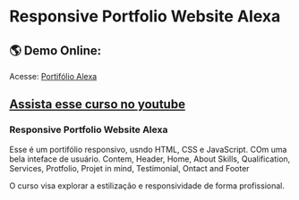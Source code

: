 # Responsive Portfolio Website Alexa

## :earth_americas: Demo Online: 
Acesse: [Portifólio Alexa](https://rafae1menezes.github.io/responsive-portfolio-website-Alexa-bedimcode/)

## [Assista esse curso no youtube](https://youtu.be/27JtRAI3QO8)
### Responsive Portfolio Website Alexa
Esse é um portifólio responsivo, usndo HTML, CSS e JavaScript. COm uma bela inteface de usuário. 
Contem, Header, Home, About Skills, Qualification, Services, Protfolio, Projet in mind, Testimonial, Ontact and Footer

O curso visa explorar a estilização e responsividade de forma profissional.
